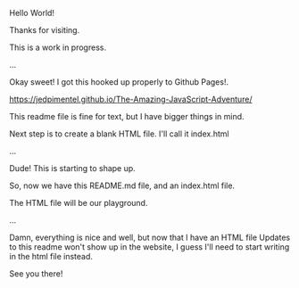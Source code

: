 Hello World!

Thanks for visiting.

This is a work in progress.

...

Okay sweet! I got this hooked up properly to Github Pages!.

https://jedpimentel.github.io/The-Amazing-JavaScript-Adventure/

This readme file is fine for text, but I have bigger things in mind.

Next step is to create a blank HTML file. I'll call it index.html

...

Dude! This is starting to shape up.

So, now we have this README.md file, and an index.html file.

The HTML file will be our playground.

... 

Damn, everything is nice and well, but now that I have an HTML file
Updates to this readme won't show up in the website, I guess I'll need
to start writing in the html file instead.

See you there!